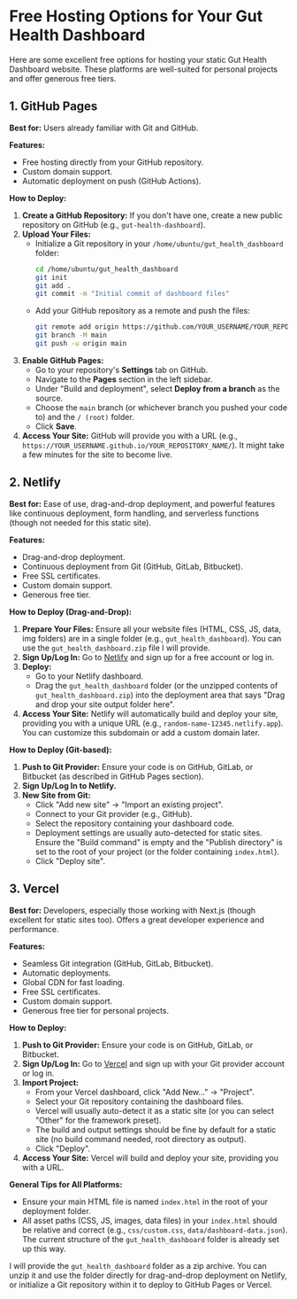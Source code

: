 # Free Hosting Options for Your Gut Health Dashboard

Here are some excellent free options for hosting your static Gut Health Dashboard website. These platforms are well-suited for personal projects and offer generous free tiers.

## 1. GitHub Pages

**Best for:** Users already familiar with Git and GitHub.

**Features:**
- Free hosting directly from your GitHub repository.
- Custom domain support.
- Automatic deployment on push (GitHub Actions).

**How to Deploy:**
1.  **Create a GitHub Repository:** If you don't have one, create a new public repository on GitHub (e.g., `gut-health-dashboard`).
2.  **Upload Your Files:**
    *   Initialize a Git repository in your `/home/ubuntu/gut_health_dashboard` folder:
        ```bash
        cd /home/ubuntu/gut_health_dashboard
        git init
        git add .
        git commit -m "Initial commit of dashboard files"
        ```
    *   Add your GitHub repository as a remote and push the files:
        ```bash
        git remote add origin https://github.com/YOUR_USERNAME/YOUR_REPOSITORY_NAME.git
        git branch -M main
        git push -u origin main
        ```
3.  **Enable GitHub Pages:**
    *   Go to your repository's **Settings** tab on GitHub.
    *   Navigate to the **Pages** section in the left sidebar.
    *   Under "Build and deployment", select **Deploy from a branch** as the source.
    *   Choose the `main` branch (or whichever branch you pushed your code to) and the `/ (root)` folder.
    *   Click **Save**.
4.  **Access Your Site:** GitHub will provide you with a URL (e.g., `https://YOUR_USERNAME.github.io/YOUR_REPOSITORY_NAME/`). It might take a few minutes for the site to become live.

## 2. Netlify

**Best for:** Ease of use, drag-and-drop deployment, and powerful features like continuous deployment, form handling, and serverless functions (though not needed for this static site).

**Features:**
- Drag-and-drop deployment.
- Continuous deployment from Git (GitHub, GitLab, Bitbucket).
- Free SSL certificates.
- Custom domain support.
- Generous free tier.

**How to Deploy (Drag-and-Drop):**
1.  **Prepare Your Files:** Ensure all your website files (HTML, CSS, JS, data, img folders) are in a single folder (e.g., `gut_health_dashboard`). You can use the `gut_health_dashboard.zip` file I will provide.
2.  **Sign Up/Log In:** Go to [Netlify](https://www.netlify.com/) and sign up for a free account or log in.
3.  **Deploy:**
    *   Go to your Netlify dashboard.
    *   Drag the `gut_health_dashboard` folder (or the unzipped contents of `gut_health_dashboard.zip`) into the deployment area that says "Drag and drop your site output folder here".
4.  **Access Your Site:** Netlify will automatically build and deploy your site, providing you with a unique URL (e.g., `random-name-12345.netlify.app`). You can customize this subdomain or add a custom domain later.

**How to Deploy (Git-based):**
1.  **Push to Git Provider:** Ensure your code is on GitHub, GitLab, or Bitbucket (as described in GitHub Pages section).
2.  **Sign Up/Log In to Netlify.**
3.  **New Site from Git:**
    *   Click "Add new site" -> "Import an existing project".
    *   Connect to your Git provider (e.g., GitHub).
    *   Select the repository containing your dashboard code.
    *   Deployment settings are usually auto-detected for static sites. Ensure the "Build command" is empty and the "Publish directory" is set to the root of your project (or the folder containing `index.html`).
    *   Click "Deploy site".

## 3. Vercel

**Best for:** Developers, especially those working with Next.js (though excellent for static sites too). Offers a great developer experience and performance.

**Features:**
- Seamless Git integration (GitHub, GitLab, Bitbucket).
- Automatic deployments.
- Global CDN for fast loading.
- Free SSL certificates.
- Custom domain support.
- Generous free tier for personal projects.

**How to Deploy:**
1.  **Push to Git Provider:** Ensure your code is on GitHub, GitLab, or Bitbucket.
2.  **Sign Up/Log In:** Go to [Vercel](https://vercel.com/) and sign up with your Git provider account or log in.
3.  **Import Project:**
    *   From your Vercel dashboard, click "Add New..." -> "Project".
    *   Select your Git repository containing the dashboard files.
    *   Vercel will usually auto-detect it as a static site (or you can select "Other" for the framework preset).
    *   The build and output settings should be fine by default for a static site (no build command needed, root directory as output).
    *   Click "Deploy".
4.  **Access Your Site:** Vercel will build and deploy your site, providing you with a URL.

**General Tips for All Platforms:**
-   Ensure your main HTML file is named `index.html` in the root of your deployment folder.
-   All asset paths (CSS, JS, images, data files) in your `index.html` should be relative and correct (e.g., `css/custom.css`, `data/dashboard-data.json`). The current structure of the `gut_health_dashboard` folder is already set up this way.

I will provide the `gut_health_dashboard` folder as a zip archive. You can unzip it and use the folder directly for drag-and-drop deployment on Netlify, or initialize a Git repository within it to deploy to GitHub Pages or Vercel.

